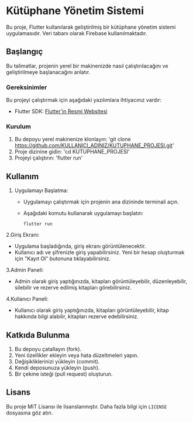 # Kütüphane Yönetim Sistemi

Bu proje, Flutter kullanılarak geliştirilmiş bir kütüphane yönetim sistemi uygulamasıdır. Veri tabanı olarak Firebase kullanılmaktadır.

## Başlangıç

Bu talimatlar, projenin yerel bir makinenizde nasıl çalıştırılacağını ve geliştirilmeye başlanacağını anlatır.

### Gereksinimler

Bu projeyi çalıştırmak için aşağıdaki yazılımlara ihtiyacınız vardır:

- Flutter SDK: [Flutter'in Resmi Websitesi](https://flutter.dev/docs/get-started/install)

### Kurulum

1. Bu depoyu yerel makinenize klonlayın: 'git clone https://github.com/KULLANICI_ADINIZ/KUTUPHANE_PROJESI.git'
2. Proje dizinine gidin: 'cd KUTUPHANE_PROJESI'
3. Projeyi çalıştırın: 'flutter run'


## Kullanım

1. Uygulamayı Başlatma:

   - Uygulamayı çalıştırmak için projenin ana dizininde terminali açın.
   - Aşağıdaki komutu kullanarak uygulamayı başlatın:

     ```
     flutter run
     ```

2.Giriş Ekranı:

   - Uygulama başladığında, giriş ekranı görüntülenecektir.
   - Kullanıcı adı ve şifrenizle giriş yapabilirsiniz. Yeni bir hesap oluşturmak için "Kayıt Ol" butonuna tıklayabilirsiniz.

3.Admin Paneli:

   - Admin olarak giriş yaptığınızda, kitapları görüntüleyebilir, düzenleyebilir, silebilir ve rezerve edilmiş kitapları görebilirsiniz.

4.Kullanıcı Paneli:

   - Kullanıcı olarak giriş yaptığınızda, kitapları görüntüleyebilir, kitap hakkında bilgi alabilir, kitapları rezerve edebilirsiniz.


## Katkıda Bulunma

1. Bu depoyu çatallayın (fork).
2. Yeni özellikler ekleyin veya hata düzeltmeleri yapın.
3. Değişikliklerinizi yükleyin (commit).
4. Kendi deposunuza yükleyin (push).
5. Bir çekme isteği (pull request) oluşturun.
   

## Lisans

Bu proje MIT Lisansı ile lisanslanmıştır. Daha fazla bilgi için `LICENSE` dosyasına göz atın.
  
  
